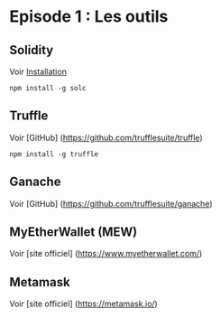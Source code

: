 # Episode 1 : Les outils

## Solidity
Voir [Installation](http://solidity.readthedocs.io/en/develop/installing-solidity.html)

    npm install -g solc


## Truffle
Voir [GitHub] (https://github.com/trufflesuite/truffle)

    npm install -g truffle


## Ganache

Voir [GitHub] (https://github.com/trufflesuite/ganache)


## MyEtherWallet (MEW)

Voir [site officiel] (https://www.myetherwallet.com/)


## Metamask 

Voir [site officiel] (https://metamask.io/)

